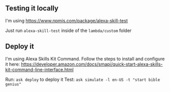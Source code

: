 ## Testing it locally
I'm using https://www.npmjs.com/package/alexa-skill-test

Just run `alexa-skill-test` inside of the `lambda/custom` folder

## Deploy it
I'm using Alexa Skills Kit Command. Follow the steps to install and configure it here: https://developer.amazon.com/docs/smapi/quick-start-alexa-skills-kit-command-line-interface.html

Run: `ask deploy` to deploy it
Test: `ask simulate -l en-US -t "start bible genius"`
